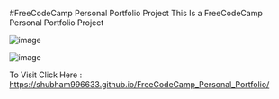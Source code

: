#FreeCodeCamp Personal Portfolio Project
This Is a FreeCodeCamp Personal Portfolio Project
  
  
 ![image](https://user-images.githubusercontent.com/65014926/184369696-7eb189e9-9618-470c-92b7-8f443efe44a5.png)

![image](https://user-images.githubusercontent.com/65014926/187136143-cd5cbf0e-8414-4e42-864a-832d7b32e161.png)

  
  
  To Visit Click Here : https://shubham996633.github.io/FreeCodeCamp_Personal_Portfolio/
